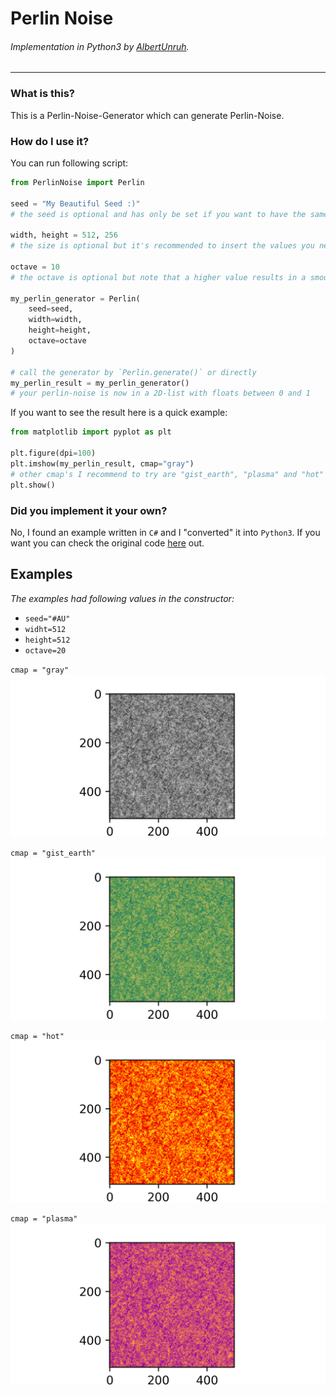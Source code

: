 # Perlin Noise
###### Implementation in Python3 by [AlbertUnruh](https://github.com/AlbertUnruh).

---

### What is this?
This is a Perlin-Noise-Generator which can generate Perlin-Noise.

### How do I use it?
You can run following script:
```python
from PerlinNoise import Perlin

seed = "My Beautiful Seed :)"
# the seed is optional and has only be set if you want to have the same result

width, height = 512, 256
# the size is optional but it's recommended to insert the values you need

octave = 10
# the octave is optional but note that a higher value results in a smoother Noise and needs more time to process

my_perlin_generator = Perlin(
    seed=seed,
    width=width,
    height=height,
    octave=octave
)

# call the generator by `Perlin.generate()` or directly
my_perlin_result = my_perlin_generator()
# your perlin-noise is now in a 2D-list with floats between 0 and 1
```

If you want to see the result here is a quick example:
```python
from matplotlib import pyplot as plt

plt.figure(dpi=100)
plt.imshow(my_perlin_result, cmap="gray")
# other cmap's I recommend to try are "gist_earth", "plasma" and "hot"
plt.show()
```

### Did you implement it your own?
No, I found an example written in `C#` and I "converted" it into `Python3`.
If you want you can check the original code [here](http://devmag.org.za/2009/04/25/perlin-noise/) out.


## Examples
*The examples had following values in the constructor:*
 - `seed="#AU"`
 - `widht=512`
 - `height=512`
 - `octave=20`

`cmap = "gray"`
![Perlin Noise with cmap gray](/images/size512octave20colorgray.png)

`cmap = "gist_earth"`
![Perlin Noise with cmap gist_earth](/images/size512octave20colorgist_earth.png)

`cmap = "hot"`
![Perlin Noise with cmap hot](/images/size512octave20colorhot.png)

`cmap = "plasma"`
![Perlin Noise with cmap plasma](/images/size512octave20colorplasma.png)
